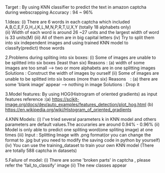 Target : By using KNN classifier to predict the text in amazon captcha during webscrapping
Accuracy : 94 ~ 96%

1.Ideas:
  (i) There are 6 words in each captcha which included A,B,C,E,F,G,H,J,K,L,M,N,P,R,T,U,X,Y (totally 18 alphabets only) <br>
  (ii) Width of each word is around 26 ~27 units and the largest width of word is 33 units(M)
  (iii) All of them are in big capital letters
  (iv) Try to split them into six independent images and using trained KNN model to classify(predict) those words
 
2.Problems during spliting into six boxes:
  (i) Some of images are unable to be splitted into six boxes (least than six)
	Reasons : (a) width of some images are too small --> two or more alphabets are in one splitting images
	Solutions : Construct the width of images by ourself
  (ii) Some of images are unable to be splitted into six boxes (more than six)
	Reasons　: (a) there are some 'blank image' appear --> nothing in image
	Solutions : Drop it

3.Model features:
  By using HOG(Histrogram of oriented gradients) as input features
	reference :(a) https://scikit-image.org/docs/dev/auto_examples/features_detection/plot_hog.html
		   (b) https://en.wikipedia.org/wiki/Histogram_of_oriented_gradients

4.KNN Models:
  (i) I've tried several parameters k in KNN model and others parameters are default values.The accuraries are around 0.94% - 0.96% 
  (ii) Model is only able to predict one spliting word(one spliting image) at one times
  (iii) Input : Splitting Image with .png format(or you can change the format to .jpg but you need to modify the saving code in python by yourself)
  (iv) You can use the training_dataset to train your own KNN model (There are totally 588 captcha in datasets)

5.Failure of model:
  (i) There are some 'broken parts' in captcha , please refer the 'fail_to_classify' image
  (ii) The new classes appear 
